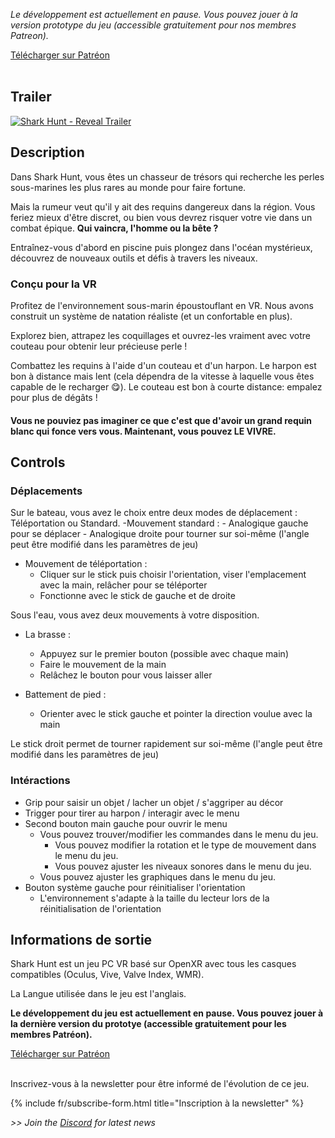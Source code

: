 
_Le développement est actuellement en pause. Vous pouvez jouer à la version prototype du jeu (accessible gratuitement pour nos membres Patreon)._

<div class="center-align">
	<a
				type="button"
				name="download-sharkhunt"
				id="download-sharkhunt"
				class="button"
				href="https://www.patreon.com/MineoGames/shop/54926"
			>Télécharger sur Patréon
	</a>
</div>
<br/>


## Trailer

[![Shark Hunt - Reveal Trailer](https://i.imgur.com/EOlaCy0.png)](https://youtu.be/1kWwF1yRNHA)

## Description

Dans Shark Hunt, vous êtes un chasseur de trésors qui recherche les perles sous-marines les plus rares au monde pour faire fortune.

Mais la rumeur veut qu'il y ait des requins dangereux dans la région. Vous feriez mieux d'être discret, ou bien vous devrez risquer votre vie dans un combat épique. **Qui vaincra, l'homme ou la bête ?**

Entraînez-vous d'abord en piscine puis plongez dans l'océan mystérieux, découvrez de nouveaux outils et défis à travers les niveaux.

### Conçu pour la VR

Profitez de l'environnement sous-marin époustouflant en VR. Nous avons construit un système de natation réaliste (et un confortable en plus).

Explorez bien, attrapez les coquillages et ouvrez-les vraiment avec votre couteau pour obtenir leur précieuse perle !

Combattez les requins à l'aide d'un couteau et d'un harpon. Le harpon est bon à distance mais lent (cela dépendra de la vitesse à laquelle vous êtes capable de le recharger 😋). Le couteau est bon à courte distance: empalez pour plus de dégâts !

#### Vous ne pouviez pas imaginer ce que c'est que d'avoir un grand requin blanc qui fonce vers vous. Maintenant, vous pouvez LE VIVRE.

<div id="carousel"></div>

## Controls

### Déplacements

Sur le bateau, vous avez le choix entre deux modes de déplacement : Téléportation ou Standard.
-Mouvement standard : - Analogique gauche pour se déplacer - Analogique droite pour tourner sur soi-même (l'angle peut être modifié dans les paramètres de jeu)

- Mouvement de téléportation :
  - Cliquer sur le stick puis choisir l'orientation, viser l'emplacement avec la main, relâcher pour se téléporter
  - Fonctionne avec le stick de gauche et de droite

Sous l'eau, vous avez deux mouvements à votre disposition.

- La brasse :

  - Appuyez sur le premier bouton (possible avec chaque main)
  - Faire le mouvement de la main
  - Relâchez le bouton pour vous laisser aller

- Battement de pied :
  - Orienter avec le stick gauche et pointer la direction voulue avec la main

Le stick droit permet de tourner rapidement sur soi-même (l'angle peut être modifié dans les paramètres de jeu)

### Intéractions

- Grip pour saisir un objet / lacher un objet / s'aggriper au décor
- Trigger pour tirer au harpon / interagir avec le menu
- Second bouton main gauche pour ouvrir le menu
  - Vous pouvez trouver/modifier les commandes dans le menu du jeu.
    - Vous pouvez modifier la rotation et le type de mouvement dans le menu du jeu.
    - Vous pouvez ajuster les niveaux sonores dans le menu du jeu.
  - Vous pouvez ajuster les graphiques dans le menu du jeu.
- Bouton système gauche pour réinitialiser l'orientation
  - L'environnement s'adapte à la taille du lecteur lors de la réinitialisation de l'orientation

## Informations de sortie

Shark Hunt est un jeu PC VR basé sur OpenXR avec tous les casques compatibles (Oculus, Vive, Valve Index, WMR).

La Langue utilisée dans le jeu est l'anglais.

**Le développement du jeu est actuellement en pause. Vous pouvez jouer à la dernière version du prototye (accessible gratuitement pour les membres Patréon).**

<div class="center-align">
	<a
				type="button"
				name="download-sharkhunt"
				id="download-sharkhunt"
				class="button"
				href="https://www.patreon.com/MineoGames/shop/54926"
			>Télécharger sur Patréon
	</a>
</div>

<br/>

Inscrivez-vous à la newsletter pour être informé de l'évolution de ce jeu.

{% include fr/subscribe-form.html title="Inscription à la newsletter" %}

_>> Join the [Discord](https://discord.gg/dquReyq) for latest news_
